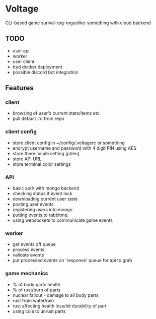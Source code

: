 # Voltage  
  
CLI-based game surival-rpg-roguelike-something with cloud backend  
  
## TODO  
- user api  
- worker  
- user client  
- ttyd docker deployment  
- possible discord bot integration  
    
## Features
  
### client
- browsing of user's current stats/items etc
- pull default .rc from repo
  
### client config
- store client config in ~/config/.voltagerc or something  
- encrypt username and password with 4 digit PIN using AES  
- store there locale setting [pl/en]  
- store API URL  
- store terminal color settings  
  
### API  
- basic auth with mongo backend  
- checking status if event lock  
- downloading current user state  
- posting user events  
- registering users into mongo  
- putting events to rabbitmq  
- using websockets to communicate game events  
  
### worker  
- get events off queue  
- process events  
- validate events  
- put processed events on 'response' queue for api to grab  
  
### game mechanics  
- % of body parts health  
- % of rust/burn of parts  
- nuclear fallout - damage to all body parts  
- rust from water/rain  
- rust affecting health loss/hit durability of part  
- using cola to unrust parts  